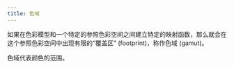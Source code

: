```yaml
---
title: 色域
---
```



如果在色彩模型和一个特定的参照色彩空间之间建立特定的映射函数，那么就会在这个参照色彩空间中出现有限的“覆盖区” (footprint)，称作色域 (gamut)。

色域代表颜色的范围。

